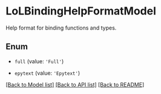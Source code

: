 # LoLBindingHelpFormatModel

Help format for binding functions and types.

## Enum

* `full` (value: `'Full'`)

* `epytext` (value: `'Epytext'`)

[[Back to Model list]](../README.md#documentation-for-models) [[Back to API list]](../README.md#documentation-for-api-endpoints) [[Back to README]](../README.md)
